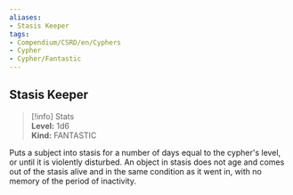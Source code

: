 ```yaml
---
aliases:
- Stasis Keeper
tags:
- Compendium/CSRD/en/Cyphers
- Cypher
- Cypher/Fantastic
---
```


  
## Stasis Keeper  
>[!info] Stats  
> **Level:** 1d6  
> **Kind:** FANTASTIC
  
Puts a subject into stasis for a number of days equal to the cypher's level, or until it is violently disturbed. An object in stasis does not age and comes out of the stasis alive and in the same condition as it went in, with no memory of the period of inactivity.